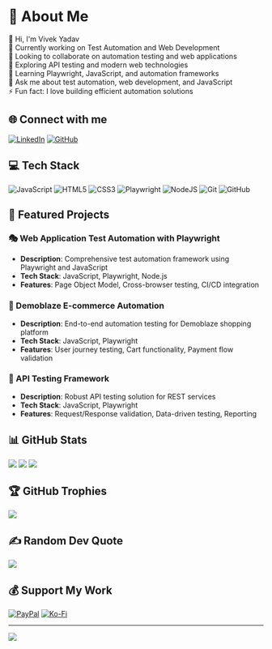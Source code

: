 # 💫 About Me

👋 Hi, I'm Vivek Yadav  
🔭 Currently working on Test Automation and Web Development  
👯 Looking to collaborate on automation testing and web applications  
🤝 Exploring API testing and modern web technologies  
🌱 Learning Playwright, JavaScript, and automation frameworks  
💬 Ask me about test automation, web development, and JavaScript  
⚡ Fun fact: I love building efficient automation solutions

## 🌐 Connect with me

[![LinkedIn](https://img.shields.io/badge/LinkedIn-%230077B5.svg?logo=linkedin&logoColor=white)](https://linkedin.com/in/vivekyadavsdet/)
[![GitHub](https://img.shields.io/badge/GitHub-%23121011.svg?logo=github&logoColor=white)](https://github.com/vivek3108-0)

## 💻 Tech Stack

![JavaScript](https://img.shields.io/badge/javascript-%23323330.svg?style=for-the-badge&logo=javascript&logoColor=%23F7DF1E)
![HTML5](https://img.shields.io/badge/html5-%23E34F26.svg?style=for-the-badge&logo=html5&logoColor=white)
![CSS3](https://img.shields.io/badge/css3-%234169E1.svg?style=for-the-badge&logo=css3&logoColor=white)
![Playwright](https://img.shields.io/badge/Playwright-45ba4b?style=for-the-badge&logo=Playwright&logoColor=white)
![NodeJS](https://img.shields.io/badge/node.js-6DA55F?style=for-the-badge&logo=node.js&logoColor=white)
![Git](https://img.shields.io/badge/git-%23F05033.svg?style=for-the-badge&logo=git&logoColor=white)
![GitHub](https://img.shields.io/badge/github-%23121011.svg?style=for-the-badge&logo=github&logoColor=white)

## 🚀 Featured Projects

### 🎭 Web Application Test Automation with Playwright
- **Description**: Comprehensive test automation framework using Playwright and JavaScript
- **Tech Stack**: JavaScript, Playwright, Node.js
- **Features**: Page Object Model, Cross-browser testing, CI/CD integration

### 🛒 Demoblaze E-commerce Automation
- **Description**: End-to-end automation testing for Demoblaze shopping platform
- **Tech Stack**: JavaScript, Playwright
- **Features**: User journey testing, Cart functionality, Payment flow validation

### 🔧 API Testing Framework
- **Description**: Robust API testing solution for REST services
- **Tech Stack**: JavaScript, Playwright
- **Features**: Request/Response validation, Data-driven testing, Reporting

## 📊 GitHub Stats

![](https://github-readme-stats.vercel.app/api?username=vivek3108-0&theme=dark&hide_border=false&include_all_commits=true&count_private=true)
![](https://github-readme-streak-stats.herokuapp.com/?user=vivek3108-0&theme=dark&hide_border=false)
![](https://github-readme-stats.vercel.app/api/top-langs/?username=vivek3108-0&theme=dark&hide_border=false&include_all_commits=true&count_private=true&layout=compact)

## 🏆 GitHub Trophies

![](https://github-profile-trophy.vercel.app/?username=vivek3108-0&theme=radical&no-frame=false&no-bg=false&margin-w=4)

## ✍️ Random Dev Quote

![](https://quotes-github-readme.vercel.app/api?type=horizontal&theme=radical)

## 💰 Support My Work

[![PayPal](https://img.shields.io/badge/PayPal-00457C?style=for-the-badge&logo=paypal&logoColor=white)](https://paypal.me/vivekyadav)
[![Ko-Fi](https://img.shields.io/badge/Ko--fi-F16061?style=for-the-badge&logo=ko-fi&logoColor=white)](https://ko-fi.com/vivekyadav)

---
[![](https://visitcount.itsvg.in/api?id=vivek3108-0&icon=0&color=0)](https://visitcount.itsvg.in)

<!-- Proudly created with GPRM ( https://gprm.itsvg.in ) -->
